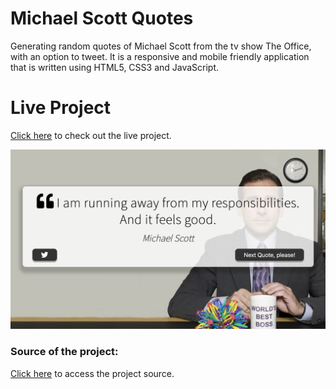 # Michael Scott Quotes

Generating random quotes of Michael Scott from the tv show The Office, with an option to tweet. 
It is a responsive and mobile friendly application that is written using HTML5, CSS3 and JavaScript.

# Live Project
[Click here](https://selenozkan.github.io/michael-scott-quotes) to check out the live project.

<img src ="projectdemo.png" width=750>

### Source of the project:
[Click here](https://www.udemy.com/course/javascript-web-projects-to-build-your-portfolio-resume/) to access the project source.
